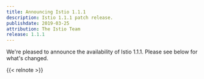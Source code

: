 ```yaml
---
title: Announcing Istio 1.1.1
description: Istio 1.1.1 patch release.
publishdate: 2019-03-25
attribution: The Istio Team
release: 1.1.1
---
```


We're pleased to announce the availability of Istio 1.1.1. Please see below for what's changed.

{{< relnote >}}
